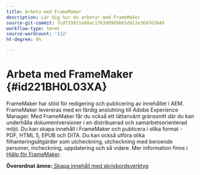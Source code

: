 ```yaml
---
title: Arbeta med FrameMaker
description: Lär dig hur du arbetar med FrameMaker
source-git-commit: 7cd719921e68ac1763d09d9665d912e3697e5849
workflow-type: tm+mt
source-wordcount: '112'
ht-degree: 0%

---
```



# Arbeta med FrameMaker {#id221BH0L03XA}

FrameMaker har stöd för redigering och publicering av innehållet i AEM. FrameMaker levereras med en färdig anslutning till Adobe Experience Manager. Med FrameMaker får du också ett lättanvänt gränssnitt där du kan underhålla dokumentversioner i en distribuerad och samarbetsorienterad miljö. Du kan skapa innehåll i FrameMaker och publicera i olika format - PDF, HTML 5, EPUB och DITA. Du kan också utföra olika filhanteringsåtgärder som utcheckning, utcheckning med beroende personer, incheckning, uppdatering och så vidare. Mer information finns i [Hjälp för FrameMaker](https://help.adobe.com/en_US/framemaker/using/index.html).

**Överordnat ämne:**[ Skapa innehåll med skrivbordsverktyg](author-desktop-tools.md)

